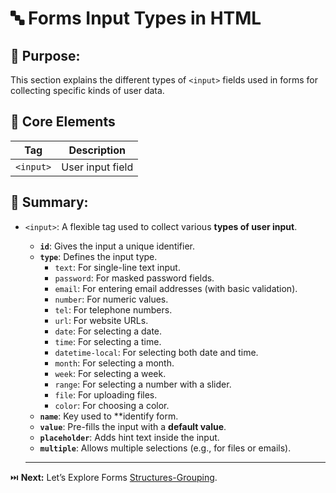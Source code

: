 # 🔤 Forms Input Types in HTML

## 🎯 Purpose:

This section explains the different types of `<input>` fields used in forms for collecting specific kinds of user data.

## 📑 Core Elements

| **Tag**     | **Description**       |
| ----------- | --------------------- |
| `<input>`   | User input field      |

## 🔑 Summary:

- `<input>`: A flexible tag used to collect various **types of user input**.
  - **`id`**: Gives the input a unique identifier.
  - **`type`**: Defines the input type.
     - `text`: For single-line text input.
     - `password`: For masked password fields.
     - `email`: For entering email addresses (with basic validation).
     - `number`: For numeric values.
     - `tel`: For telephone numbers.
     - `url`: For website URLs.
     - `date`: For selecting a date.
     - `time`: For selecting a time.
     - `datetime-local`: For selecting both date and time.
     - `month`: For selecting a month.
     - `week`: For selecting a week.
     - `range`: For selecting a number with a slider.
     - `file`: For uploading files.
     - `color`: For choosing a color.
  - **`name`**: Key used to **identify form.
  - **`value`**: Pre-fills the input with a **default value**.
  - **`placeholder`**: Adds hint text inside the input.
  - **`multiple`**: Allows multiple selections (e.g., for files or emails).

  ---

⏭️ **Next:** Let’s Explore Forms [Structures-Grouping](https://github.com/jeffy-j1623/dev-labs/tree/main/html/8_forms-user-input-controls/8.3_forms-structures-grouping).
